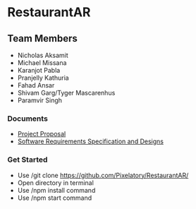 # RestaurantAR
## Team Members
- Nicholas Aksamit
- Michael Missana
- Karanjot Pabla
- Pranjelly Kathuria
- Fahad Ansar
- Shivam Garg/Tyger Mascarenhus
- Paramvir Singh

### Documents
- [Project Proposal](https://github.com/Pixelatory/RestaurantAR/blob/main/Documents/Project%20Proposal.pdf)
- [Software Requirements Specification and Designs](https://github.com/Pixelatory/RestaurantAR/blob/main/Documents/Software%20Requirements%20Specification%20and%20Design.pdf)

### Get Started
- Use /git clone https://github.com/Pixelatory/RestaurantAR/
- Open directory in terminal
- Use /npm install command
- Use /npm start command



